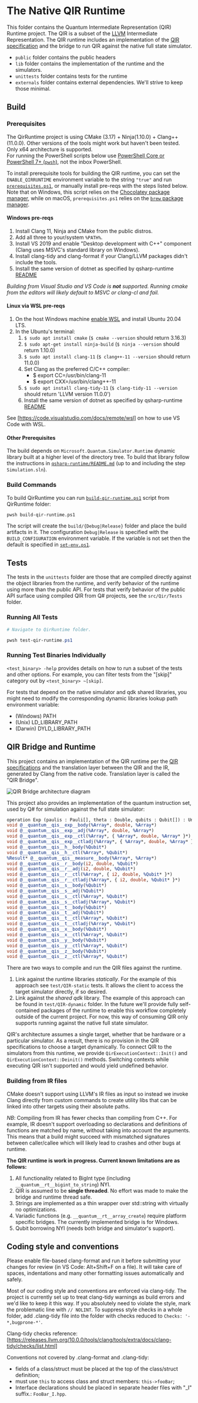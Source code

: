 # The Native QIR Runtime

This folder contains the Quantum Intermediate Representation (QIR) Runtime project. The QIR is a subset of the [LLVM](https://llvm.org/) Intermediate Representation.
The QIR runtime includes an implementation of the
 [QIR specification](https://github.com/microsoft/qsharp-language/tree/main/Specifications/QIR) and the bridge to
 run QIR against the native full state simulator.

- `public` folder contains the public headers
- `lib` folder contains the implementation of the runtime and the simulators.
- `unittests` folder contains tests for the runtime
- `externals` folder contains external dependencies. We'll strive to keep those minimal.

## Build

### Prerequisites

The QirRuntime project is using CMake (3.17) + Ninja(1.10.0) + Clang++(11.0.0). Other versions of the tools might work
 but haven't been tested. Only x64 architecture is supported.  
For running the PowerShell scripts below use 
[PowerShell Core or PowerShell 7+ (`pwsh`)](https://github.com/PowerShell/PowerShell), not the inbox PowerShell.

To install prerequisite tools for building the QIR runtime, you can set the `ENABLE_QIRRUNTIME` environment variable to the string `"true"` 
and run [`prerequisites.ps1`](prerequisites.ps1), or manually install pre-reqs with the steps listed below.
Note that on Windows, this script relies on the [Chocolatey package manager](https://chocolatey.org/),
while on macOS, `prerequisites.ps1` relies on the [`brew` package manager](https://brew.sh).

#### Windows pre-reqs

1. Install Clang 11, Ninja and CMake from the public distros.
1. Add all three to your/system `%PATH%`.
1. Install VS 2019 and enable "Desktop development with C++" component (Clang uses MSVC's standard library on Windows).
1. Install clang-tidy and clang-format if your Clang/LLVM packages didn't include the tools.
1. Install the same version of dotnet as specified by qsharp-runtime [README](../../README.md)

*Building from Visual Studio and VS Code is **not** supported.
Running cmake from the editors will likely default to MSVC or clang-cl and fail.*

#### Linux via WSL pre-reqs

1. On the host Windows machine [enable WSL](https://docs.microsoft.com/en-us/windows/wsl/install-win10) and install
 Ubuntu 20.04 LTS.
1. In the Ubuntu's terminal:
    1. `$ sudo apt install cmake` (`$ cmake --version` should return 3.16.3)
    1. `$ sudo apt-get install ninja-build` (`$ ninja --version` should return 1.10.0)
    1. `$ sudo apt install clang-11` (`$ clang++-11 --version` should return 11.0.0)
    1. Set Clang as the preferred C/C++ compiler:
        - $ export CC=/usr/bin/clang-11
        - $ export CXX=/usr/bin/clang++-11
    1. `$ sudo apt install clang-tidy-11` (`$ clang-tidy-11 --version` should return 'LLVM version 11.0.0')
    1. Install the same version of dotnet as specified by qsharp-runtime [README](../../README.md)

See [https://code.visualstudio.com/docs/remote/wsl] on how to use VS Code with WSL.

#### Other Prerequisites

The build depends on `Microsoft.Quantum.Simulator.Runtime` dynamic library built at a higher level of the directory tree.
To build that library follow the instructions in [`qsharp-runtime/README.md`](../../README.md#building-from-source)
(up to and including the step `Simulation.sln`).


### Build Commands

To build QirRuntime you can run [`build-qir-runtime.ps1`](build-qir-runtime.ps1) script from QirRuntime folder:
```batch
pwsh build-qir-runtime.ps1
```
  
The script will create the `build/{Debug|Release}` folder and place the build artifacts in it. The configuration `Debug|Release`
is specified with the `BUILD_CONFIGURATION` environment variable.
If the variable is not set then the default is specified in [`set-env.ps1`](../../build/set-env.ps1).  

## Tests

The tests in the `unittests` folder are those that are compiled directly against the object libraries
from the runtime, and verify behavior of the runtime using more than the public API. For tests that 
verify behavior of the public API surface using compiled QIR from Q# projects, see the `src/Qir/Tests` folder.

### Running All Tests

```powershell
# Navigate to QirRuntime folder.

pwsh test-qir-runtime.ps1
```

### Running Test Binaries Individually

`<test_binary> -help` provides details on how to run a subset of the tests and other options. For example, you can
 filter tests from the "[skip]" category out by `<test_binary> ~[skip]`.

For tests that depend on the native simulator and qdk shared libraries, you might need to modify the corresponding
 dynamic libraries lookup path environment variable:

- (Windows) PATH
- (Unix) LD_LIBRARY_PATH
- (Darwin) DYLD_LIBRARY_PATH

## QIR Bridge and Runtime

This project contains an implementation of the QIR runtime per the
 [QIR specifications](https://github.com/microsoft/qsharp-language/tree/main/Specifications/QIR) and the translation
 layer between the QIR and the IR, generated by Clang from the native code. Translation layer is called the "QIR Bridge".

![QIR Bridge architecture diagram](qir.png?raw=true "QIR Bridge architecture diagram")

This project also provides an implementation of the quantum instruction set, used by Q# for simulation against the full
state simulator:

```llvm
operation Exp (paulis : Pauli[], theta : Double, qubits : Qubit[]) : Unit is Adj + Ctl
void @__quantum__qis__exp__body(%Array*, double, %Array*)
void @__quantum__qis__exp__adj(%Array*, double, %Array*)
void @__quantum__qis__exp__ctl(%Array*, { %Array*, double, %Array* }*)
void @__quantum__qis__exp__ctladj(%Array*, { %Array*, double, %Array* }*)
void @__quantum__qis__h__body(%Qubit*)
void @__quantum__qis__h__ctl(%Array*, %Qubit*)
%Result* @__quantum__qis__measure__body(%Array*, %Array*)
void @__quantum__qis__r__body(i2, double, %Qubit*)
void @__quantum__qis__r__adj(i2, double, %Qubit*)
void @__quantum__qis__r__ctl(%Array*, { i2, double, %Qubit* }*)
void @__quantum__qis__r__ctladj(%Array*, { i2, double, %Qubit* }*)
void @__quantum__qis__s__body(%Qubit*)
void @__quantum__qis__s__adj(%Qubit*)
void @__quantum__qis__s__ctl(%Array*, %Qubit*)
void @__quantum__qis__s__ctladj(%Array*, %Qubit*)
void @__quantum__qis__t__body(%Qubit*)
void @__quantum__qis__t__adj(%Qubit*)
void @__quantum__qis__t__ctl(%Array*, %Qubit*)
void @__quantum__qis__t__ctladj(%Array*, %Qubit*)
void @__quantum__qis__x__body(%Qubit*)
void @__quantum__qis__x__ctl(%Array*, %Qubit*)
void @__quantum__qis__y__body(%Qubit*)
void @__quantum__qis__y__ctl(%Array*, %Qubit*)
void @__quantum__qis__z__body(%Qubit*)
void @__quantum__qis__z__ctl(%Array*, %Qubit*)
```

There are two ways to compile and run the QIR files against the runtime.

1. Link against the runtime libraries *statically*. For the example of this approach see `test/QIR-static` tests. It
 allows the client to access the target simulator directly, if so desired.
1. Link against the *shared qdk* library. The example of this approach can be found in `test/QIR-dynamic` folder. In the
 future we'll provide fully self-contained packages of the runtime to enable this workflow completely outside of the
 current project. For now, this way of consuming QIR only supports running against the native full state simulator.

QIR's architecture assumes a single target, whether that be hardware or a particular simulator. As a result, there is no
 provision in the QIR specifications to choose a target dynamically. To connect QIR to the simulators from this runtime,
 we provide `QirExecutionContext::Init()` and `QirExecutionContext::Deinit()` methods. Switching contexts while executing QIR isn't
 supported and would yield undefined behavior.

### Building from IR files

CMake doesn't support using LLVM's IR files as input so instead we invoke Clang directly from custom commands to create
 utility libs that can be linked into other targets using their absolute paths.

*NB*: Compiling from IR has fewer checks than compiling from C++. For example, IR doesn't support overloading so
 declarations and definitions of functions are matched by name, without taking into account the arguments. This means
 that a build might succeed with mismatched signatures between caller/callee which will likely lead to crashes and other
 bugs at runtime.

**The QIR runtime is work in progress. Current known limitations are as follows:**

1. All functionality related to BigInt type (including `__quantum__rt__bigint_to_string`) NYI.
1. QIR is assumed to be __single threaded__. No effort was made to make the bridge and runtime thread safe.
1. Strings are implemented as a thin wrapper over std::string with virtually no optimizations.
1. Variadic functions (e.g. `__quantum__rt__array_create`) require platform specific bridges. The currently implemented
 bridge is for Windows.
1. Qubit borrowing NYI (needs both bridge and simulator's support).

## Coding style and conventions

Please enable file-based clang-format and run it before submitting your changes for review (in VS Code: Alt+Shift+F on
 a file). It will take care of spaces, indentations and many other formatting issues automatically and safely.

Most of our coding style and conventions are enforced via clang-tidy. The project is currently set up to treat
 clang-tidy warnings as build errors and we'd like to keep it this way. If you absolutely need to violate the style,
 mark the problematic line with `// NOLINT`. To suppress style checks in a whole folder, add .clang-tidy file into the
 folder with checks reduced to `Checks: '-*,bugprone-*'`.

Clang-tidy checks reference: [https://releases.llvm.org/10.0.0/tools/clang/tools/extra/docs/clang-tidy/checks/list.html]

Conventions not covered by .clang-format and .clang-tidy:

- fields of a class/struct must be placed at the top of the class/struct definition;
- must use `this` to access class and struct members: `this->fooBar`;
- Interface declarations should be placed in separate header files with "_I" suffix.: `FooBar_I.hpp`.
